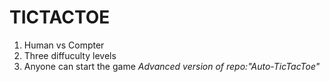 # TICTACTOE
1. Human vs Compter
2. Three diffuculty levels
3. Anyone can start the game
*Advanced version of repo:"Auto-TicTacToe"*
